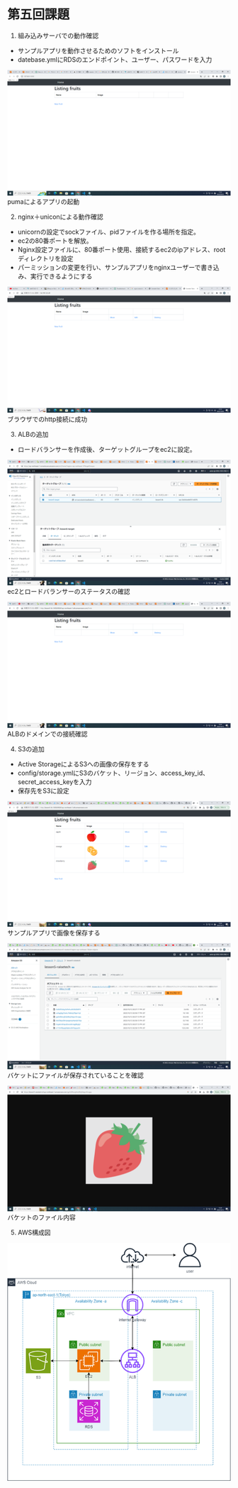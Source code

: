 # 第五回課題
1. 組み込みサーバでの動作確認
- サンプルアプリを動作させるためのソフトをインストール
- datebase.ymlにRDSのエンドポイント、ユーザー、パスワードを入力

![Alt text](img/lesson5/rails.png)
pumaによるアプリの起動

2. nginx＋uniconによる動作確認
- unicornの設定でsockファイル、pidファイルを作る場所を指定。
- ec2の80番ポートを解放。　　　　
- Nginx設定ファイルに、80番ポート使用、接続するec2のipアドレス、rootディレクトリを設定
- パーミッションの変更を行い、サンプルアプリをnginxユーザーで書き込み、実行できるようにする

![Alt text](img/lesson5/nginx+unicorn.png)　
ブラウザでのhttp接続に成功

3. ALBの追加
- ロードバランサーを作成後、ターゲットグループをec2に設定。

![Alt text](img/lesson5/health_status.png)
ec2とロードバランサーのステータスの確認

![Alt text](img/lesson5/alb.png)
ALBのドメインでの接続確認

4. S3の追加
- Active StorageによるS3への画像の保存をする
- config/storage.ymlにS3のバケット、リージョン、access_key_id、
  secret_access_keyを入力
- 保存先をS3に設定

![Alt text](img/lesson5/complete.png)
サンプルアプリで画像を保存する

![Alt text](<img/lesson5/s3_bucket .png>)
バケットにファイルが保存されていることを確認

![Alt text](img/lesson5/s3_strawberry.png)
バケットのファイル内容

5. AWS構成図  

![Alt text](img/lesson5/lesson5.fix-%E3%83%9A%E3%83%BC%E3%82%B82.drawio.png)
